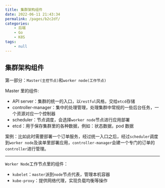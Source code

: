 ```yaml
---
title: 集群架构组件
date: 2022-06-11 21:43:34
permalink: /pages/b2c2df/
categories:
    - 后端
    - Go
    - K8S
tags:
    - null
---
```


## 集群架构组件

第一部分：`Master(主控节点)`和`worker node(工作节点)`

Master 里的组件:

-   API server：集群的统一的入口，以`restful`风格，交给`etcd`存储
-   controller-manager：集中的处理管理，处理集群中常规的一些后台任务，一个资源对应一个控制器
-   scheduler：节点调度，会选择`worker node`节点进行应用部署
-   etcd：用于保存集群里的各种数据，例如：状态数据，pod 数据

案例：比如此时需要部署一个订单服务，经过统一入口之后，经过`scheduler`调度到`worker node`及诶单里部署应用，`controller-manager`会建一个专门的订单的`controller`进行管理。

---

`Worker Node`工作节点里的组件：

-   `kubelet`：`master`派到`node`节点代表，管理本机容器
-   `kube-proxy`：提供网络代理，实现负载均衡等操作
